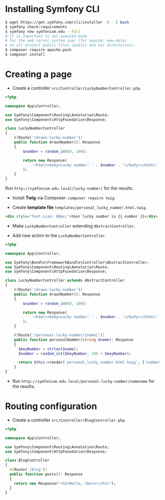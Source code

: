 # Installing Symfony CLI

```bash
$ wget https://get.symfony.com/cli/installer -O - | bash
$ symfony check:requirements
$ symfony new symfonium.edu --full
# It is important to set execute mode
# for the web server system user (for apache: www-data)
# on all project public files (public and var directories).
$ composer require apache-pack
$ composer install
```

# Creating a page

- Create a controller `src/Controller/LuckyNumberController.php`.

```php
<?php

namespace App\Controller;

use Symfony\Component\Routing\Annotation\Route;
use Symfony\Component\HttpFoundation\Response;

class LuckyNumberController
{
    #[Route('/drawn-lucky-number')]
    public function drawnNumber(): Response
    {
        $number = random_int(0, 100);

        return new Response(
            '<html><body>Lucky number: ' . $number . '</body></html>'
        );
    }
}

```

Run `http://symfonium.edu.local/lucky-number/` for the results.

- Install **Twig** via Composer: `composer require twig`.

- Create **template file** `templates/personal_lucky_number.html.twig`.

```html
<div style="font-size: 60px;">Your lucky number is {{ number }}</div>

```

- Make `LuckyNumberController` extending `AbstractController`.

- Add new action to the `LuckyNumberController`.

```php
<?php

namespace App\Controller;

use Symfony\Bundle\FrameworkBundle\Controller\AbstractController;
use Symfony\Component\Routing\Annotation\Route;
use Symfony\Component\HttpFoundation\Response;

class LuckyNumberController extends AbstractController
{
    #[Route('/drawn-lucky-number')]
    public function drawnNumber(): Response
    {
        $number = random_int(0, 100);

        return new Response(
            '<html><body>Lucky number: ' . $number . '</body></html>'
        );
    }

    #[Route('/personal-lucky-number/{name}')]
    public function personalNumber(string $name): Response
    {
      $keyNumber = strlen($name);
      $number = random_int($keyNumber, 100 + $keyNumber);

      return $this->render('personal_lucky_number.html.twig', ['number' => $number]);
    }
}

```

- Run `http://symfonium.edu.local/personal-lucky-number/somename` for the results.

# Routing configuration

- Create a controller `src/Controller/BlogController.php`.

```php
<?php

namespace App\Controller;

use Symfony\Component\Routing\Annotation\Route;
use Symfony\Component\HttpFoundation\Response;

class BlogController
{
  #[Route('/blog')]
  public function posts(): Response
  {
    return new Response("<h1>Hello, there!</h1>");
  }
}

```

